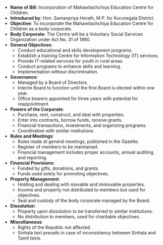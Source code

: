 - **Name of Bill**: Incorporation of Mahawilachchiya Education Centre for Children.
- **Introduced by**: Hon. Samanpriya Herath, M.P. for Kurunegala District.
- **Objective**: To incorporate the Mahawilachchiya Education Centre for Children as a body corporate.
- **Body Corporate**: The Centre will be a Voluntary Social Services Organization under Act No. 31 of 1980.
- **General Objectives**:
  - Conduct educational and skills development programs.
  - Establish a training Centre for Information Technology (IT) services.
  - Provide IT-related services for youth in rural areas.
  - Conduct programs to enhance skills and learning.
  - Implementation without discrimination.
- **Governance**:
  - Managed by a Board of Directors.
  - Interim Board to function until the first Board is elected within one year.
  - Office bearers appointed for three years with potential for reappointment.
- **Powers of the Corporate**:
  - Purchase, rent, construct, and deal with properties.
  - Enter into contracts, borrow funds, receive grants.
  - Financial transactions, investments, and organizing programs.
  - Coordination with similar institutions.
- **Rules and Meetings**:
  - Rules made at general meetings, published in the Gazette.
  - Register of members to be maintained.
  - Financial management includes proper accounts, annual auditing, and reporting.
- **Financial Provisions**:
  - Funded by gifts, donations, and grants.
  - Funds used solely for promoting objectives.
- **Property Management**:
  - Holding and dealing with movable and immovable properties.
  - Income and property not distributed to members but used for objectives.
  - Seal and custody of the body corporate managed by the Board.
- **Dissolution**:
  - Property upon dissolution to be transferred to similar institutions.
  - No distribution to members, used for charitable objectives.
- **Miscellaneous**:
  - Rights of the Republic not affected.
  - Sinhala text prevails in case of inconsistency between Sinhala and Tamil texts.